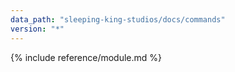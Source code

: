 ```yaml
---
data_path: "sleeping-king-studios/docs/commands"
version: "*"
---
```


{% include reference/module.md %}
